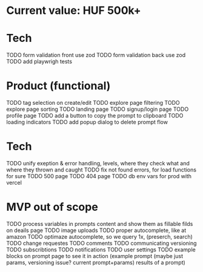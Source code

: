 # Current value: HUF 500k+

# Tech
TODO form validation front use zod 
TODO form validation back use zod
TODO add playwrigh tests

# Product (functional)
TODO tag selection on create/edit
TODO explore page filtering
TODO explore page sorting
TODO landing page
TODO signup/login page
TODO profile page
TODO add a button to copy the prompt to clipboard
TODO loading indicators
TODO add popup dialog to delete prompt flow

# Tech
TODO unify exeption & error handling, levels, where they check what and where they thrown and caught
TODO fix not found errors, for load functions for sure
TODO 500 page
TODO 404 page
TODO db env vars for prod with vercel

# MVP out of scope
TODO process variables in prompts content and show them as fillable filds on deails page
TODO image uploads
TODO proper autocomplete, like at amazon
TODO optimaze autocomplete, so we query 1x, (preserch, search)
TODO change requestes
TODO comments
TODO communicating versioning
TODO subscribtions
TODO notifications
TODO user settings
TODO example blocks on prompt page to see it in action (example prompt (maybe just params, versioning issue? current prompt+params) results of a prompt)
